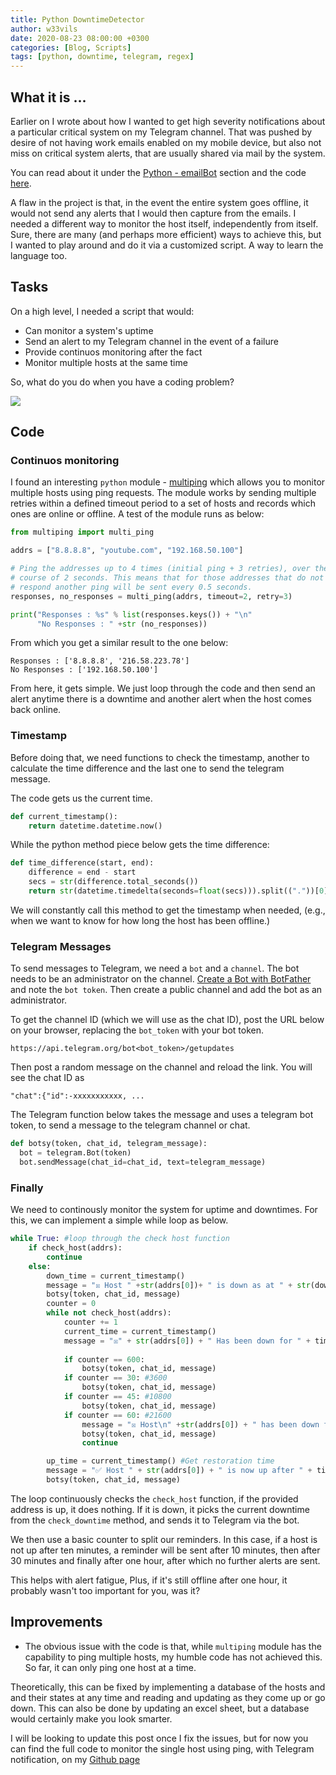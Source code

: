 ```yaml
---
title: Python DowntimeDetector
author: w33vils
date: 2020-08-23 08:00:00 +0300
categories: [Blog, Scripts]
tags: [python, downtime, telegram, regex]
---
```


## What it is ...

Earlier on I wrote about how I wanted to get high severity notifications about  a particular critical system on my Telegram channel. That was pushed by desire of not having work emails enabled on my mobile device, but also not miss on critical system alerts, that are usually shared via mail by the system. 

You can read about it under the [Python - emailBot](https://w33vils.github.io/posts/blog_emailbot/) section and the code [here](https://github.com/w33vils/emailBot).

A flaw in the project is that, in the event the entire system goes offline, it would not send any alerts that I would then capture from the emails. I needed a different way to monitor the host itself, independently from itself. Sure, there are many (and perhaps more efficient) ways to achieve this, but I wanted to play around and do it via a customized script. A way to learn the language too.

## Tasks

On a high level, I needed a script that would:

- Can monitor a system's uptime
- Send an alert to my Telegram channel in the event of a failure
- Provide continuos monitoring after the fact
- Monitor multiple hosts at the same time

So, what do you do when you have a coding problem?

![](https://media.giphy.com/media/eBD5RhS0n5JgA/giphy.gif)

## Code

### Continuos monitoring

I found an interesting `python` module - [multiping](https://github.com/romana/multi-ping) which allows you to monitor multiple hosts using ping requests. The module works by sending multiple retries within a defined timeout period to a set of hosts and records which ones are online or offline. A test of the module runs as below:

```python
from multiping import multi_ping

addrs = ["8.8.8.8", "youtube.com", "192.168.50.100"]

# Ping the addresses up to 4 times (initial ping + 3 retries), over the
# course of 2 seconds. This means that for those addresses that do not
# respond another ping will be sent every 0.5 seconds.
responses, no_responses = multi_ping(addrs, timeout=2, retry=3)

print("Responses : %s" % list(responses.keys()) + "\n"
      "No Responses : " +str (no_responses))
```
From which you get a similar result to the one below:

```
Responses : ['8.8.8.8', '216.58.223.78'] 
No Responses : ['192.168.50.100']
```

From here, it gets simple. We just loop through the code and then send an alert anytime there is a downtime and another alert when the host comes back online.

### Timestamp

Before doing that, we need functions to check the timestamp, another to calculate the time difference and the last one to send the telegram message.

The code gets us the current time.

```python
def current_timestamp():
    return datetime.datetime.now()
```

While the python method piece below gets the time difference:

```python
def time_difference(start, end):
    difference = end - start
    secs = str(difference.total_seconds())
    return str(datetime.timedelta(seconds=float(secs))).split(("."))[0]
```

We will constantly call this method to get the timestamp when needed, (e.g., when we want to know for how long the host has been offline.)

### Telegram Messages
To send messages to Telegram, we need a `bot` and a `channel`. The bot needs to be an administrator on the channel. [Create a Bot with BotFather](https://core.telegram.org/bots#:~:text=for%20existing%20ones.-,Creating%20a%20new%20bot,mentions%20and%20t.me%20links.) and note the `bot token`. Then create a public channel and add the bot as an administrator.

To get the channel ID (which we will use as the chat ID),  post the URL below on your browser, replacing the `bot_token` with your bot token.

```plaintext
https://api.telegram.org/bot<bot_token>/getupdates
```
Then post a random message on the channel and reload the link.  You will see the chat ID as

 `"chat":{"id":-xxxxxxxxxxx, ...`

  The Telegram function below  takes the message and uses a telegram bot token, to send a message to the telegram channel or chat.

  ```python
  def botsy(token, chat_id, telegram_message):
    bot = telegram.Bot(token)
    bot.sendMessage(chat_id=chat_id, text=telegram_message)
```


### Finally

We need to continously monitor the system for uptime and downtimes. For this, we can implement a simple while loop as below.

```python
while True: #loop through the check host function
    if check_host(addrs):
        continue
    else:
        down_time = current_timestamp()
        message = "☒ Host " +str(addrs[0])+ " is down as at " + str(down_time).split(".")[0]
        botsy(token, chat_id, message)
        counter = 0
        while not check_host(addrs):
            counter += 1
            current_time = current_timestamp()
            message = "☒" + str(addrs[0]) + " Has been down for " + time_difference(down_time,
                                                                                      current_time) + " HH:MM:SS"
            if counter == 600:
                botsy(token, chat_id, message)
            if counter == 30: #3600
                botsy(token, chat_id, message)
            if counter == 45: #10800
                botsy(token, chat_id, message)
            if counter == 60: #21600
                message = "☒ Host\n" +str(addrs[0]) + " has been down for over an hour. No more alerts will be sent. "
                botsy(token, chat_id, message)
                continue

        up_time = current_timestamp() #Get restoration time
        message = "✅ Host " + str(addrs[0]) + " is now up after " + time_difference(down_time, up_time) + " HH:MM:SS"
        botsy(token, chat_id, message)
```
The loop  continuously checks the `check_host` function, if the provided address is up, it does nothing. If it is down, it picks the current downtime from the `check_downtime` method, and sends it to Telegram via the bot. 

We then use a basic counter to split our reminders. In this case, if a host is not up after ten minutes, a reminder will be sent after 10 minutes, then after 30 minutes and finally after one hour, after which no further alerts are sent. 

This helps with alert fatigue, Plus, if it's still offline after one hour, it probably wasn't too important for you, was it?

## Improvements

- The obvious issue with the code is that, while `multiping` module has the capability to ping multiple hosts, my humble code has not achieved this. So far, it can only ping one host at a time. 

Theoretically, this can be fixed by implementing a database of the hosts and and their states at any time and reading and updating as they come up or go down. This can also be done by updating an excel sheet, but a database would certainly make you look smarter.

I will be looking to update this post once I fix the issues, but for now you can find the full code to monitor the single host using ping, with Telegram notification, on my [Github page](https://github.com/w33vils/downtimeDetector)
